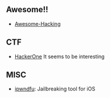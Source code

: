 
## Awesome!!
- [Awesome-Hacking](https://github.com/Hack-with-Github/Awesome-Hacking)
## CTF
- [HackerOne](https://ctf.hacker101.com/ctf)
It seems to be interesting
## MISC
- [ipwndfu](https://github.com/axi0mX/ipwndfu): Jailbreaking tool for iOS
